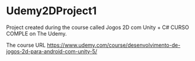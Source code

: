 # Udemy2DProject1
Project created during the course called Jogos 2D com Unity + C# CURSO COMPLE on The Udemy.

The course URL https://www.udemy.com/course/desenvolvimento-de-jogos-2d-para-android-com-unity-5/

